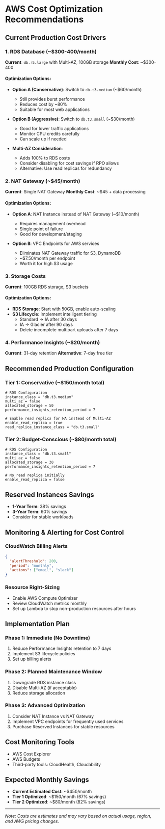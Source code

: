 # AWS Cost Optimization Recommendations

## Current Production Cost Drivers

### 1. RDS Database (~$300-400/month)
**Current**: `db.r5.large` with Multi-AZ, 100GB storage
**Monthly Cost**: ~$300-400

#### Optimization Options:
- **Option A (Conservative)**: Switch to `db.t3.medium` (~$60/month)
  - Still provides burst performance
  - Reduces cost by ~80%
  - Suitable for most web applications

- **Option B (Aggressive)**: Switch to `db.t3.small` (~$30/month)
  - Good for lower traffic applications
  - Monitor CPU credits carefully
  - Can scale up if needed

- **Multi-AZ Consideration**: 
  - Adds 100% to RDS costs
  - Consider disabling for cost savings if RPO allows
  - Alternative: Use read replicas for redundancy

### 2. NAT Gateway (~$45/month)
**Current**: Single NAT Gateway
**Monthly Cost**: ~$45 + data processing

#### Optimization Options:
- **Option A**: NAT Instance instead of NAT Gateway (~$10/month)
  - Requires management overhead
  - Single point of failure
  - Good for development/staging

- **Option B**: VPC Endpoints for AWS services
  - Eliminates NAT Gateway traffic for S3, DynamoDB
  - ~$7.50/month per endpoint
  - Worth it for high S3 usage

### 3. Storage Costs
**Current**: 100GB RDS storage, S3 buckets

#### Optimization Options:
- **RDS Storage**: Start with 50GB, enable auto-scaling
- **S3 Lifecycle**: Implement intelligent tiering
  - Standard → IA after 30 days
  - IA → Glacier after 90 days
  - Delete incomplete multipart uploads after 7 days

### 4. Performance Insights (~$20/month)
**Current**: 31-day retention
**Alternative**: 7-day free tier

## Recommended Production Configuration

### Tier 1: Conservative (~$150/month total)
```hcl
# RDS Configuration
instance_class = "db.t3.medium"
multi_az = false
allocated_storage = 50
performance_insights_retention_period = 7

# Enable read replica for HA instead of Multi-AZ
enable_read_replica = true
read_replica_instance_class = "db.t3.small"
```

### Tier 2: Budget-Conscious (~$80/month total)
```hcl
# RDS Configuration
instance_class = "db.t3.small"
multi_az = false
allocated_storage = 30
performance_insights_retention_period = 7

# No read replica initially
enable_read_replica = false
```

## Reserved Instances Savings
- **1-Year Term**: 38% savings
- **3-Year Term**: 60% savings
- Consider for stable workloads

## Monitoring & Alerting for Cost Control

### CloudWatch Billing Alerts
```json
{
  "alertThreshold": 200,
  "period": "monthly",
  "actions": ["email", "slack"]
}
```

### Resource Right-Sizing
- Enable AWS Compute Optimizer
- Review CloudWatch metrics monthly
- Set up Lambda to stop non-production resources after hours

## Implementation Plan

### Phase 1: Immediate (No Downtime)
1. Reduce Performance Insights retention to 7 days
2. Implement S3 lifecycle policies
3. Set up billing alerts

### Phase 2: Planned Maintenance Window
1. Downgrade RDS instance class
2. Disable Multi-AZ (if acceptable)
3. Reduce storage allocation

### Phase 3: Advanced Optimization
1. Consider NAT Instance vs NAT Gateway
2. Implement VPC endpoints for frequently used services
3. Purchase Reserved Instances for stable resources

## Cost Monitoring Tools
- AWS Cost Explorer
- AWS Budgets
- Third-party tools: CloudHealth, Cloudability

## Expected Monthly Savings
- **Current Estimated Cost**: ~$450/month
- **Tier 1 Optimized**: ~$150/month (67% savings)
- **Tier 2 Optimized**: ~$80/month (82% savings)

---

*Note: Costs are estimates and may vary based on actual usage, region, and AWS pricing changes.*